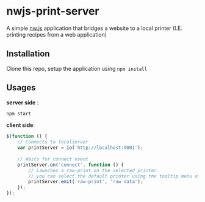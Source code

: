 # nwjs-print-server

A simple [nw.js](https://github.com/nwjs/nw.js) application that bridges a website to a local printer (I.E. printing recipes from a web application)

## Installation
Clone this repo, setup the application using `npm install`

## Usages
 **server side** :
```bash
npm start
```

**client side**:
```javascript
$(function () {
    // Connects to localserver
    var printServer = io('http://localhost:9001');
    
    // Waits for connect event
    printServer.on('connect', function () {
        // Launches a raw-print on the selected printer.
        // you can select the default printer using the tooltip menu of the nw.js's tray icon
        printServer.emit('raw-print', 'raw data');
    });
});
  ```
